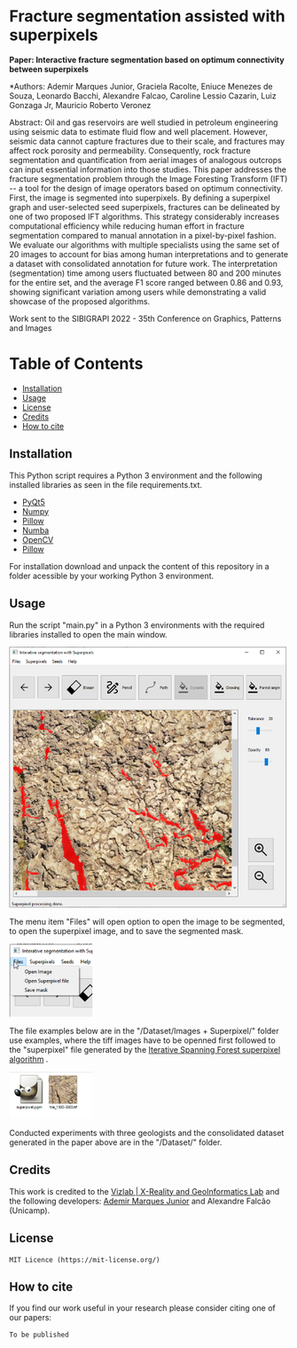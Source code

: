 # Fracture segmentation assisted with superpixels


**Paper: Interactive fracture segmentation based on optimum connectivity between superpixels**

*Authors: Ademir Marques Junior, Graciela Racolte, Eniuce Menezes de Souza, Leonardo Bacchi, Alexandre Falcao, Caroline Lessio Cazarin, Luiz Gonzaga Jr, Mauricio Roberto Veronez

Abstract: Oil and gas reservoirs are well studied in petroleum engineering using seismic data to estimate fluid flow and well placement. However, seismic data cannot capture fractures due to their scale, and fractures may affect rock porosity and permeability. Consequently, rock fracture segmentation and quantification from aerial images of analogous outcrops can input essential information into those studies. This paper addresses the fracture segmentation problem through the Image Foresting Transform (IFT) -- a tool for the design of image operators based on optimum connectivity. First, the image is segmented into superpixels. By defining a superpixel graph and user-selected seed superpixels, fractures can be delineated by one of two proposed IFT algorithms. This strategy considerably increases computational efficiency while reducing human effort in fracture segmentation compared to manual annotation in a pixel-by-pixel fashion. We evaluate our algorithms with multiple specialists using the same set of 20 images to account for bias among human interpretations and to generate a dataset with consolidated annotation for future work. The interpretation (segmentation) time among users fluctuated between 80 and 200 minutes for the entire set, and the average F1 score ranged between 0.86 and 0.93, showing significant variation among users while demonstrating a valid showcase of the proposed algorithms.

Work sent to the SIBIGRAPI 2022 - 35th Conference on Graphics, Patterns and Images


# Table of Contents

- [Installation](#installation)
- [Usage](#usage)
- [License](#license)
- [Credits](#credits)
- [How to cite](#how-to-cite)


## Installation

This Python script requires a Python 3 environment and the following installed libraries as seen in the file requirements.txt.

- [PyQt5](https://keras.io/)
- [Numpy](https://numpy.org/)
- [Pillow]()
- [Numba](https://pypi.org/project/sewar/)
- [OpenCV](https://pypi.org/project/opencv-python/)
- [Pillow]()


For installation download and unpack the content of this repository in a folder acessible by your working Python 3 environment.


## Usage

Run the script "main.py" in a Python 3 environments with the required libraries installed to open the main window.

<img src="https://github.com/ademirmarquesjunior/superpixel_segmentation/blob/main/docs/screen.png" width="500" alt="Neural network learning process">

The menu item "Files" will open option to open the image to be segmented, to open the superpixel image, and to save the segmented mask.

<img src="https://github.com/ademirmarquesjunior/superpixel_segmentation/blob/main/docs/open_files.png" width="150" alt="Neural network learning process">

The file examples below are in the "/Dataset/Images + Superpixel/" folder use examples, where the tiff images have to be openned first followed to the "superpixel" file generated by the [Iterative Spanning Forest superpixel algorithm](https://www.ic.unicamp.br/~afalcao/downloads.html) .

<img src="https://github.com/ademirmarquesjunior/superpixel_segmentation/blob/main/docs/files.png" width="150" alt="Neural network learning process">

Conducted experiments with three geologists and the consolidated dataset generated in the paper above are in the "/Dataset/" folder.



## Credits	
This work is credited to the [Vizlab | X-Reality and GeoInformatics Lab](http://vizlab.unisinos.br/) and the following developers:	[Ademir Marques Junior](https://www.researchgate.net/profile/Ademir_Junior) and Alexandre Falcão (Unicamp).

## License

    MIT Licence (https://mit-license.org/)

## How to cite

If you find our work useful in your research please consider citing one of our papers:

```bash
To be published
```

